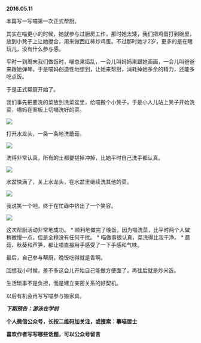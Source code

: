 
          
            
**2016.05.11**

本篇写一写喵第一次正式帮厨。

其实在喵更小的时候，她就参与过厨房工作，那时她太矮，我们把鸡蛋打到碗里，放到小凳子上让她搅合，用来做西红柿炒鸡蛋。不过那时她才2岁，更多的是在瞎玩儿，没有什么参与感。

平时一到周末我们做饭时，喵总来捣乱，一会儿叫妈妈来跟她画画，一会儿叫爸爸来跟她弹琴。于是喵妈创造性地想到，让她来帮厨，消耗掉她多余的精力，还能多吃点饭。

于是正式帮厨开始了。

我们事先把要洗的菜放到洗菜盆里，给喵搬个小凳子，于是小人儿站上凳子开始洗菜，喵妈在案板上切喵洗好的菜。



![](//upload-images.jianshu.io/upload_images/51001-16b2f04e5c36bc51.jpg)




打开水龙头，一条一条地洗蘑菇。



![](//upload-images.jianshu.io/upload_images/51001-b7f61d16bebff7c1.jpg)




洗得非常认真，所有的土都要搓掉冲掉，比她平时自己洗手都认真。



![](//upload-images.jianshu.io/upload_images/51001-4a446c13e0003f5d.jpg)




水盆快满了，关上水龙头，在水盆里继续洗其他的菜。



![](//upload-images.jianshu.io/upload_images/51001-fb0631448fd07e61.jpg)




我说笑一个吧，终于在忙碌中挤出了一个笑容。



![](//upload-images.jianshu.io/upload_images/51001-54f7fd2d73a3e02c.jpg)




这次帮厨活动非常地成功。
* 
顺利地做完了晚饭，因为喵洗菜，比平时两个人做稍微慢一点，但是全程没有任何干扰。
* 
喵做事很认真，菜洗得比我干净。
* 
蘑菇、秋葵和芦笋，都让喵直接用手感受了一下手感和气味。


最后，自己参与帮厨，晚饭吃得就是香啊。

回想我小时候，差不多这会儿开始自己能做方便面了，再往后就是炒米饭。

生活琐事不是负担，而是建立亲密关系的好契机。

以后有机会再写写喵参与搬家具。


***下期预告：游泳在学前***


**个人微信公众号，长按二维码加关注，或搜索：摹喵居士**

**喜欢作者写写哪些话题，可以公众号留言**




          
        